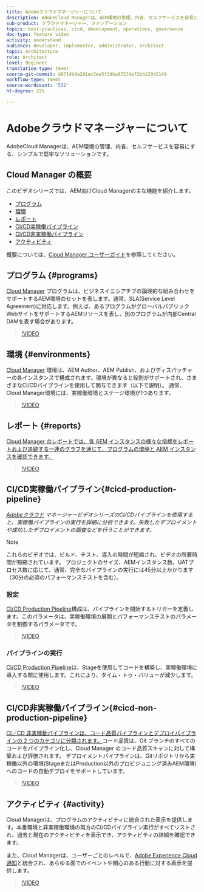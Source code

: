 ```yaml
---
title: Adobeクラウドマネージャーについて
description: AdobeCloud Managerは、AEM環境の管理、内省、セルフサービスを容易にする、シンプルで堅牢なソリューションです。
sub-product: クラウドマネージャー，ファンデーション
topics: best-practices, cicd, development, operations, governance
doc-type: feature video
activity: understand
audience: developer, implementer, administrator, architect
topic: Architecture
role: Architect
level: Beginner
translation-type: tm+mt
source-git-commit: d9714b9a291ec3ee5f3dba9723de72bb120d2149
workflow-type: tm+mt
source-wordcount: '532'
ht-degree: 22%

---
```



# Adobeクラウドマネージャーについて

AdobeCloud Managerは、AEM環境の管理、内省、セルフサービスを容易にする、シンプルで堅牢なソリューションです。

## Cloud Manager の概要

このビデオシリーズでは、AEM向けCloud Managerの主な機能を紹介します。

* [プログラム](#programs)
* [環境](#environments)
* [レポート](#reports)
* [CI/CD実稼働パイプライン](#cicd-production-pipeline)
* [CI/CD非実稼働パイプライン](#cicd-non-production-pipeline)
* [アクティビティ](#activity)

概要については、[Cloud Manager ユーザーガイド](https://docs.adobe.com/content/help/ja/experience-manager-cloud-manager/using/introduction-to-cloud-manager.html)を参照してください。

## プログラム {#programs}

[Cloud Manager](https://docs.adobe.com/content/help/ja-JP/experience-manager-cloud-manager/using/getting-started/setting-up-program.html) プログラムは、ビジネスイニシアチブの論理的な組み合わせをサポートするAEM環境のセットを表します。通常、SLA(Service Level Agreement)に対応します。例えば、あるプログラムがグローバルパブリックWebサイトをサポートするAEMリソースを表し、別のプログラムが内部Central DAMを表す場合があります。

>[!VIDEO](https://video.tv.adobe.com/v/26313/?quality=12&learn=on)

## 環境 {#environments}

[Cloud Manager](https://docs.adobe.com/content/help/en/experience-manager-cloud-manager/using/how-to-use/manage-your-environment.html) 環境は、AEM Author、AEM Publish、およびディスパッチャーの各インスタンスで構成されます。環境が異なると役割がサポートされ、さまざまなCI/CDパイプラインを使用して関与できます（以下で説明）。 通常、Cloud Manager環境には、実稼働環境とステージ環境が1つあります。

>[!VIDEO](https://video.tv.adobe.com/v/26318/?quality=12&learn=on)

## レポート {#reports}

[Cloud Manager のレポートでは、各 AEM インスタンスの様々な指標をレポートおよび追跡する一連のグラフを通じて、プログラムの環境と AEM インスタンスを確認できます。](https://docs.adobe.com/content/help/en/experience-manager-cloud-manager/using/how-to-use/monitor-your-environments.html)

>[!VIDEO](https://video.tv.adobe.com/v/26315/?quality=12&learn=on)

## CI/CD実稼働パイプライン{#cicd-production-pipeline}

*[Adobeクラウド](./use-the-cicd-pipeline-in-cloud-manager-for-aem.md) マネージャービデオシリーズのCI/CDパイプラインを使用すると、実稼働パイプラインの実行を詳細に分析できます。失敗したデプロイメントや成功したデプロイメントの調査などを行うことができます。*

>[!NOTE]
>
> これらのビデオでは、ビルド、テスト、導入の時間が短縮され、ビデオの所要時間が短縮されています。 プロジェクトのサイズ、AEMインスタンス数、UATプロセス数に応じて、通常、完全なパイプラインの実行には45分以上かかります（30分の必須のパフォーマンステストを含む）。

### 設定

[CI/CD Production Pipeline](https://docs.adobe.com/content/help/en/experience-manager-cloud-manager/using/how-to-use/configuring-pipeline.html)構成は、パイプラインを開始するトリガーを定義します。このパラメータは、実稼働環境の展開とパフォーマンステストのパラメータを制御するパラメータです。

>[!VIDEO](https://video.tv.adobe.com/v/26314/?quality=12&learn=on)

### パイプラインの実行

[CI/CD Production Pipeline](https://docs.adobe.com/content/help/en/experience-manager-cloud-manager/using/how-to-use/deploying-code.html)は、Stageを使用してコードを構築し、実稼働環境に導入する際に使用します。これにより、タイム・トゥ・バリューが減少します。

>[!VIDEO](https://video.tv.adobe.com/v/26317/?quality=12&learn=on)

## CI/CD非実稼働パイプライン{#cicd-non-production-pipeline}

[CI／CD 非実稼動パイプラインは、コード品質パイプラインとデプロイパイプラインの 2 つのカテゴリに分類されます。](https://docs.adobe.com/content/help/en/experience-manager-cloud-manager/using/how-to-use/configuring-pipeline.html#non-production--code-quality-only-pipelines)コード品質は、Git ブランチのすべてのコードをパイプライン化し、Cloud Manager のコード品質スキャンに対して構築および評価されます。
デプロイメントパイプラインは、Gitリポジトリから実稼働以外の環境(StageまたはProduction以外のプロビジョニング済みAEM環境)へのコードの自動デプロイをサポートしています。

>[!VIDEO](https://video.tv.adobe.com/v/26316/?quality=12&learn=on)

## アクティビティ {#activity}

Cloud Managerは、プログラムのアクティビティに統合された表示を提供します。本番環境と非実稼働環境の両方のCI/CDパイプライン実行がすべてリストされ、過去と現在のアクティビティを表示でき、アクティビティの詳細を確認できます。

また、Cloud Managerは、ユーザーごとのレベルで、[Adobe Experience Cloud通知](https://docs.adobe.com/content/help/en/experience-manager-cloud-manager/using/how-to-use/notifications.html)と統合され、あらゆる面でのイベントや関心のある行動に対する表示を提供します。

>[!VIDEO](https://video.tv.adobe.com/v/26319/?quality=12&learn=on)
